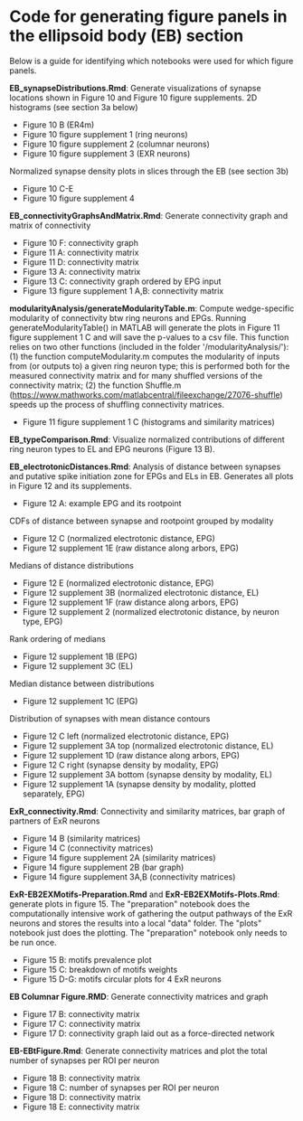 # Code for generating figure panels in the ellipsoid body (EB) section
Below is a guide for identifying which notebooks were used for which figure panels.

**EB_synapseDistributions.Rmd**: Generate visualizations of synapse locations shown in Figure 10 and Figure 10 figure supplements.
2D histograms (see section 3a below)
* Figure 10 B (ER4m)
* Figure 10 figure supplement 1 (ring neurons)
* Figure 10 figure supplement 2 (columnar neurons)
* Figure 10 figure supplement 3 (EXR neurons)

Normalized synapse density plots in slices through the EB (see section 3b)
* Figure 10 C-E
* Figure 10 figure supplement 4

**EB_connectivityGraphsAndMatrix.Rmd**: Generate connectivity graph and matrix of connectivity
* Figure 10 F: connectivity graph
* Figure 11 A: connectivity matrix
* Figure 11 D: connectivity matrix
* Figure 13 A: connectivity matrix
* Figure 13 C: connectivity graph ordered by EPG input
* Figure 13 figure supplement 1 A,B: connectivity matrix

**modularityAnalysis/generateModularityTable.m**: Compute wedge-specific modularity of connectivity btw ring neurons and EPGs. Running generateModularityTable() in MATLAB will generate the plots in Figure 11 figure supplement 1 C and will save the p-values to a csv file. This function relies on two other functions (included in the folder '/modularityAnalysis/'): (1) the function computeModularity.m computes the modularity of inputs from (or outputs to) a given ring neuron type; this is performed both for the measured connectivity matrix and for many shuffled versions of the connectivity matrix; (2) the function Shuffle.m (https://www.mathworks.com/matlabcentral/fileexchange/27076-shuffle) speeds up the process of shuffling connectivity matrices.
* Figure 11 figure supplement 1 C (histograms and similarity matrices)

**EB_typeComparison.Rmd**: Visualize normalized contributions of different ring neuron types to EL and EPG neurons (Figure 13 B).

**EB_electrotonicDistances.Rmd**: Analysis of distance between synapses and putative spike initiation zone for EPGs and ELs in EB. Generates all plots in Figure 12 and its supplements.
* Figure 12 A: example EPG and its rootpoint

CDFs of distance between synapse and rootpoint grouped by modality
* Figure 12 C (normalized electrotonic distance, EPG)
* Figure 12 supplement 1E (raw distance along arbors, EPG)

Medians of distance distributions
* Figure 12 E (normalized electrotonic distance, EPG)
* Figure 12 supplement 3B (normalized electrotonic distance, EL)
* Figure 12 supplement 1F (raw distance along arbors, EPG)
* Figure 12 supplement 2 (normalized electrotonic distance, by neuron type, EPG)

Rank ordering of medians
* Figure 12 supplement 1B (EPG)
* Figure 12 supplement 3C (EL)

Median distance between distributions
* Figure 12 supplement 1C (EPG)

Distribution of synapses with mean distance contours
* Figure 12 C left (normalized electrotonic distance, EPG)
* Figure 12 supplement 3A top (normalized electrotonic distance, EL)
* Figure 12 supplement 1D (raw distance along arbors, EPG)
* Figure 12 C right (synapse density by modality, EPG)
* Figure 12 supplement 3A bottom (synapse density by modality, EL)
* Figure 12 supplement 1A (synapse density by modality, plotted separately, EPG)

**ExR_connectivity.Rmd**: Connectivity and similarity matrices, bar graph of partners of ExR neurons
* Figure 14 B (similarity matrices)
* Figure 14 C (connectivity matrices)
* Figure 14 figure supplement 2A (similarity matrices)
* Figure 14 figure supplement 2B (bar graph)
* Figure 14 figure supplement 3A,B (connectivity matrices)

**ExR-EB2EXMotifs-Preparation.Rmd** and **ExR-EB2EXMotifs-Plots.Rmd**: generate plots in figure 15. The "preparation" notebook does the
computationally intensive work of gathering the output pathways of the ExR neurons and stores the results into a local "data" folder. The "plots" notebook just does the plotting. The "preparation" notebook only needs to be run once.
* Figure 15 B: motifs prevalence plot
* Figure 15 C: breakdown of motifs weights
* Figure 15 D-G: motifs circular plots for 4 ExR neurons

**EB Columnar Figure.RMD**: Generate connectivity matrices and graph
* Figure 17 B: connectivity matrix
* Figure 17 C: connectivity matrix
* Figure 17 D: connectivity graph laid out as a force-directed network

**EB-EBtFigure.Rmd**: Generate connectivity matrices and plot the total number of synapses per ROI per neuron
* Figure 18 B: connectivity matrix
* Figure 18 C: number of synapses per ROI per neuron
* Figure 18 D: connectivity matrix
* Figure 18 E: connectivity matrix